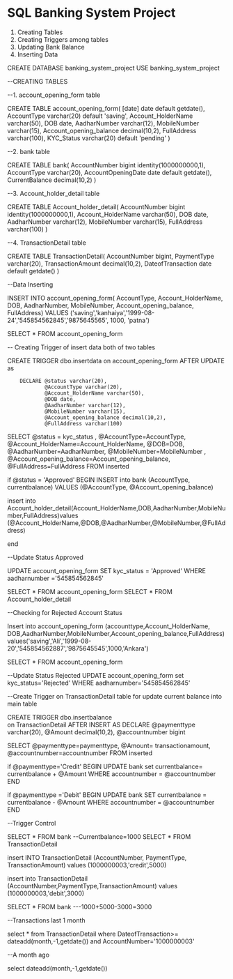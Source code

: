 # SQL Banking System Project 

1. Creating Tables
2. Creating Triggers among tables
3. Updating Bank Balance
4. Inserting Data




CREATE DATABASE banking_system_project 
USE banking_system_project 

--CREATING TABLES

--1. account_opening_form table

CREATE TABLE account_opening_form(
  [date] date default getdate(),
  AccountType varchar(20) default 'saving',
  Account_HolderName varchar(50),
  DOB date,
  AadharNumber varchar(12),
  MobileNumber varchar(15),
  Account_opening_balance decimal(10,2),
  FullAddress varchar(100),
  KYC_Status varchar(20) default 'pending'
  )
  
--2. bank table 

CREATE TABLE bank(
  AccountNumber bigint identity(1000000000,1),
  AccountType varchar(20),
  AccountOpeningDate date default getdate(),
  CurrentBalance decimal(10,2)
  )
  
--3. Account_holder_detail table

CREATE TABLE Account_holder_detail(
  AccountNumber bigint identity(1000000000,1),
  Account_HolderName varchar(50),
  DOB date,
  AadharNumber varchar(12),
  MobileNumber varchar(15),
  FullAddress varchar(100)
  )
  
--4. TransactionDetail table 

CREATE TABLE TransactionDetail(
  AccountNumber bigint,
  PaymentType varchar(20),
  TransactionAmount decimal(10,2),
  DateofTransaction date default getdate()
  )
  
--Data Inserting 

INSERT INTO  account_opening_form(
AccountType, Account_HolderName, DOB, AadharNumber, MobileNumber, Account_opening_balance, FullAddress)
VALUES ('saving','kanhaiya','1999-08-24','545854562845','9875645565', 1000, 'patna')
  
SELECT * FROM account_opening_form 
  
-- Creating Trigger of insert data both of two tables  

 CREATE TRIGGER dbo.insertdata 
 on account_opening_form 
 AFTER UPDATE 
 as 
 
 		DECLARE @status varchar(20),
 				@AccountType varchar(20),
                @Account_HolderName varchar(50),
                @DOB date,
                @AadharNumber varchar(12),
                @MobileNumber varchar(15),
                @Account_opening_balance decimal(10,2),
                @FullAddress varchar(100)
  
SELECT  @status = kyc_status , @AccountType=AccountType, @Account_HolderName=Account_HolderName,
		@DOB=DOB, @AadharNumber=AadharNumber, @MobileNumber=MobileNumber , @Account_opening_balance=Account_opening_balance,
        @FullAddress=FullAddress 
        FROM inserted

if @status = 'Approved'
BEGIN
INSERT into bank (AccountType, currentbalance) VALUES (@AccountType, @Account_opening_balance)
  
insert into Account_holder_detail(Account_HolderName,DOB,AadharNumber,MobileNumber,FullAddress)values
(@Account_HolderName,@DOB,@AadharNumber,@MobileNumber,@FullAddress)  
  
end 
  
--Update Status Approved 

UPDATE account_opening_form 
SET kyc_status = 'Approved' 
WHERE aadharnumber ='545854562845' 

SELECT * FROM  account_opening_form
SELECT * FROM Account_holder_detail
  
--Checking for Rejected Account Status 

Insert into account_opening_form 
(accounttype,Account_HolderName, DOB,AadharNumber,MobileNumber,Account_opening_balance,FullAddress)
values('saving','Ali','1999-08-20','545854562887','9875645545',1000,'Ankara')
  
SELECT * FROM account_opening_form  
  
--Update Status Rejected 
UPDATE account_opening_form 
set kyc_status='Rejected'
WHERE aadharnumber='545854562845'

--Create Trigger on TransactionDetail table for update current balance into main table 

CREATE TRIGGER dbo.insertbalance  
on TransactionDetail 
AFTER INSERT 
AS 
DECLARE @paymenttype varchar(20),
		@Amount decimal(10,2),
 		@accountnumber bigint
    
SELECT @paymenttype=paymenttype, @Amount= transactionamount, @accountnumber=accountnumber FROM inserted 

if @paymenttype='Credit' 
BEGIN 
UPDATE bank
set currentbalance= currentbalance + @Amount 
WHERE accountnumber = @accountnumber 
END

if @paymenttype ='Debit' 
BEGIN 
UPDATE bank 
SET currentbalance = currentbalance - @Amount 
WHERE accountnumber = @accountnumber 
END

--Trigger Control 

SELECT * FROM bank --Currentbalance=1000
SELECT * FROM TransactionDetail

insert INTO TransactionDetail 
(AccountNumber, PaymentType, TransactionAmount) values (1000000003,'credit',5000)

insert into TransactionDetail (AccountNumber,PaymentType,TransactionAmount) values
(1000000003,'debit',3000)

SELECT * FROM bank ---1000+5000-3000=3000 

--Transactions last 1 month

select * from TransactionDetail 
where DateofTransaction>= dateadd(month,-1,getdate()) and AccountNumber='1000000003'

--A month ago

select dateadd(month,-1,getdate())






  
  
